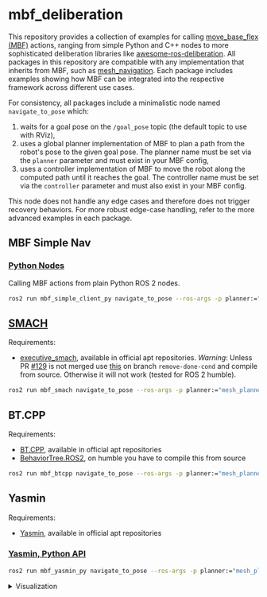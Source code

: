 # mbf_deliberation

This repository provides a collection of examples for calling [move_base_flex (MBF)](https://github.com/naturerobots/move_base_flex) actions, ranging from simple Python and C++ nodes to more sophisticated deliberation libraries like [awesome-ros-deliberation](https://github.com/ros-wg-delib/awesome-ros-deliberation). All packages in this repository are compatible with any implementation that inherits from MBF, such as [mesh_navigation](https://github.com/naturerobots/mesh_navigation). Each package includes examples showing how MBF can be integrated into the respective framework across different use cases.

For consistency, all packages include a minimalistic node named `navigate_to_pose` which:

1. waits for a goal pose on the `/goal_pose` topic (the default topic to use with RViz),
2. uses a global planner implementation of MBF to plan a path from the robot's pose to the given goal pose. The planner name must be set via the `planner` parameter and must exist in your MBF config,
3. uses a controller implementation of MBF to move the robot along the computed path until it reaches the goal. The controller name must be set via the `controller` parameter and must also exist in your MBF config.

This node does not handle any edge cases and therefore does not trigger recovery behaviors. For more robust edge-case handling, refer to the more advanced examples in each package.

## MBF Simple Nav

### [Python Nodes](mbf_simple_client/mbf_simple_client_py)

Calling MBF actions from plain Python ROS 2 nodes.

```bash
ros2 run mbf_simple_client_py navigate_to_pose --ros-args -p planner:="mesh_planner" -p controller:="mesh_controller"
```

<!-- ### CPP Nodes

TODO -->

## [SMACH](mbf_smach)

Requirements: 
- [executive_smach](https://github.com/ros/executive_smach), available in official apt repositories. *Warning*: Unless PR [#129](https://github.com/ros/executive_smach/pull/129) is not merged use [this](https://github.com/amock/executive_smach/tree/remove-done-cond) on branch `remove-done-cond` and compile from source. Otherwise it will not work (tested for ROS 2 humble).

```bash
ros2 run mbf_smach navigate_to_pose --ros-args -p planner:="mesh_planner" -p controller:="mesh_controller"
```

## BT.CPP

Requirements:
- [BT.CPP](https://www.behaviortree.dev/), available in official apt repositories
- [BehaviorTree.ROS2](https://github.com/BehaviorTree/BehaviorTree.ROS2), on humble you have to compile this from source

```bash
ros2 run mbf_btcpp navigate_to_pose --ros-args -p planner:="mesh_planner" -p controller:="mesh_controller"
```

## Yasmin

Requirements: 
- [Yasmin](https://github.com/uleroboticsgroup/yasmin), available in official apt repositories

### [Yasmin, Python API](mbf_yasmin/mbf_yasmin_py)

```bash
ros2 run mbf_yasmin_py navigate_to_pose --ros-args -p planner:="mesh_planner" -p controller:="mesh_controller"
```

<details>
<summary>Visualization</summary>

Run visualization server of Yasmin:

```bash
ros2 run yasmin_viewer yasmin_viewer_node
```

Open your web-browser on http://localhost:5000 . For mesh navigation the result should look like this:

![MBF Yasmin](./mbf_yasmin/mbf_yasmin_py/.media/mbf_yasmin.png)

Set a goal via RViz 2D Goal Pose tool and you'll see the state machine transitions in your browser.

</details>

